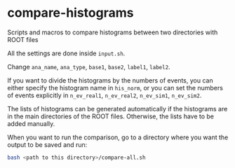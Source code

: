 # compare-histograms
 Scripts and macros to compare histograms between two directories with ROOT files

All the settings are done inside `input.sh`.

Change `ana_name`, `ana_type`, `base1`, `base2`, `label1`, `label2`.

If you want to divide the histograms by the numbers of events, you can either specify the histogram name in `his_norm`, or you can set the numbers of events explicitly in `n_ev_real1`, `n_ev_real2`, `n_ev_sim1`, `n_ev_sim2`.

The lists of histograms can be generated automatically if the histograms are in the main directories of the ROOT files.
Otherwise, the lists have to be added manually.

When you want to run the comparison, go to a directory where you want the output to be saved and run:
```bash
bash <path to this directory>/compare-all.sh
```
